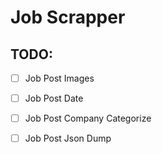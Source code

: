 # Job Scrapper
## TODO:
- [ ] Job Post Images
- [ ] Job Post Date
- [ ] Job Post Company Categorize
- [ ] Job Post Json Dump


